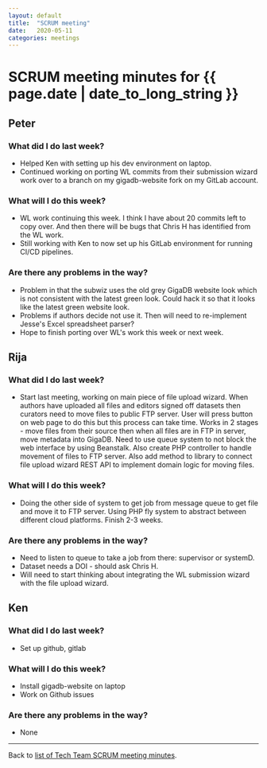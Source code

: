 ```yaml
---
layout: default
title:  "SCRUM meeting"
date:   2020-05-11
categories: meetings
---
```

# SCRUM meeting minutes for {{ page.date | date_to_long_string }}

## Peter

### What did I do last week?
* Helped Ken with setting up his dev environment on laptop.
* Continued working on porting WL commits from their submission wizard work over to a branch on my gigadb-website fork on my GitLab account.

### What will I do this week?
* WL work continuing this week. I think I have about 20 commits left to copy over. And then there will be bugs that Chris H has identified from the WL work.
* Still working with Ken to now set up his GitLab environment for running CI/CD pipelines.

### Are there any problems in the way?
* Problem in that the subwiz uses the old grey GigaDB website look which is not consistent with the latest green look. Could hack it so that it looks like the latest green website look.
* Problems if authors decide not use it. Then will need to re-implement Jesse's Excel spreadsheet parser?
* Hope to finish porting over WL's work this week or next week.

## Rija

### What did I do last week?
* Start last meeting, working on main piece of file upload wizard. When authors have uploaded all files and editors signed off datasets then curators need to move files to public FTP server. User will press button on web page to do this but this process can take time. Works in 2 stages - move files from their source then when all files are in FTP in server, move metadata into GigaDB. Need to use queue system to not block the web interface by using Beanstalk. Also create PHP controller to handle movement of files to FTP server. Also add method to library to connect file upload wizard REST API to implement domain logic for moving files.

### What will I do this week?
* Doing the other side of system to get job from message queue to get file and move it to FTP server. Using PHP fly system to abstract between different cloud platforms. Finish 2-3 weeks.

### Are there any problems in the way?
* Need to listen to queue to take a job from there: supervisor or systemD.
* Dataset needs a DOI - should ask Chris H.
* Will need to start thinking about integrating the WL submission wizard with the file upload wizard.

## Ken

### What did I do last week?
* Set up github, gitlab

### What will I do this week?
* Install gigadb-website on laptop
* Work on Github issues 

### Are there any problems in the way?
* None

<hr>

Back to [list of Tech Team SCRUM meeting minutes][scrum-meetings].

[scrum-meetings]: /techteam/index.html
